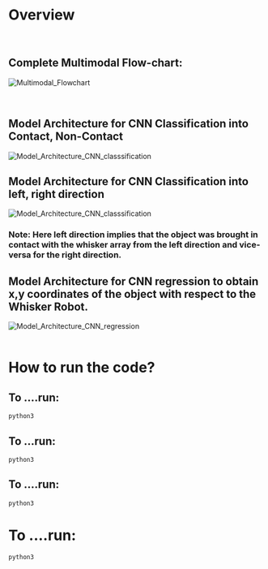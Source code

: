 # Overview
<br>

## Complete Multimodal Flow-chart:
![Multimodal_Flowchart](https://github.com/suzie13/Whisker-Robot-Project/assets/39700209/ed5edc8e-1a43-4d84-8d3a-f3ed4681f891)

<br>

## Model Architecture for CNN Classification into Contact, Non-Contact
![Model_Architecture_CNN_classsification](https://github.com/suzie13/Whisker-Robot-Project/assets/39700209/deb9c234-6b30-4909-a612-22b43a371d01)



## Model Architecture for CNN Classification into left, right direction

![Model_Architecture_CNN_classsification](https://github.com/suzie13/Whisker-Robot-Project/assets/39700209/deb9c234-6b30-4909-a612-22b43a371d01)


### Note: Here left direction implies that the object was brought in contact with the whisker array from the left direction and vice-versa for the right direction.



## Model Architecture for CNN regression to obtain x,y coordinates of the object with respect to the Whisker Robot.

![Model_Architecture_CNN_regression](https://github.com/suzie13/Whisker-Robot-Project/assets/39700209/dc5dd455-ff9d-4038-824d-8d169a346c98)
<br>
<br>

# How to run the code?

## To ....run:
`python3`

## To ...run:
`python3`

## To ....run:
`python3`

# To ....run:
`python3`
